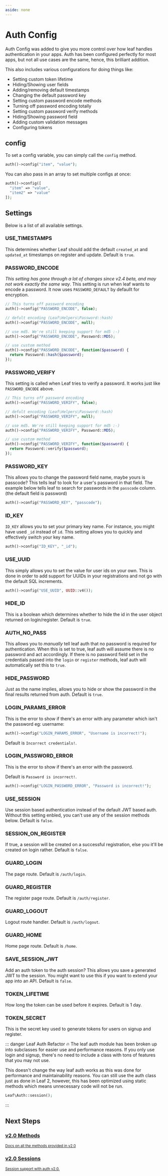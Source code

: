 ```yaml
---
aside: none
---
```


# Auth Config

Auth Config was added to give you more control over how leaf handles authentication in your apps. Auth has been configured perfectly for most apps, but not all use cases are the same, hence, this brilliant addition.

This also includes various configurations for doing things like:

- Setting custom token lifetime
- Hiding/Showing user fields
- Adding/removing default timestamps
- Changing the default password key
- Setting custom password encode methods
- Turning off password encoding totally
- Setting custom password verify methods
- Hiding/Showing password field
- Adding custom validation messages
- Configuring tokens

## config

To set a config variable, you can simply call the `config` method.

```php
auth()->config("item", "value");
```

You can also pass in an array to set multiple configs at once:

```php
auth()->config([
  "item" => "value",
  "item2" => "value"
]);
```

## Settings

Below is a list of all available settings.

### USE_TIMESTAMPS

This determines whether Leaf should add the default `created_at` and `updated_at` timestamps on register and update. Default is `true`.

### PASSWORD_ENCODE

*This setting has gone through a lot of changes since v2.4 beta, and may not work exactly the same way*. This setting is run when leaf wants to encode a password. It now uses `PASSWORD_DEFAULT` by defaullt for encryption.

```php
// This turns off password encoding
auth()->config("PASSWORD_ENCODE", false);

// defult encoding (Leaf\Helpers\Password::hash)
auth()->config("PASSWORD_ENCODE", null);

// use md5. We're still keeping support for md5 :-)
auth()->config("PASSWORD_ENCODE", Password::MD5);

// use custom method
auth()->config("PASSWORD_ENCODE", function($password) {
  return Password::hash($password);
});
```

### PASSWORD_VERIFY

This setting is called when Leaf tries to verify a password. It works just like `PASSWORD_ENCODE` above.

```php
// This turns off password encoding
auth()->config("PASSWORD_VERIFY", false);

// defult encoding (Leaf\Helpers\Password::hash)
auth()->config("PASSWORD_VERIFY", null);

// use md5. We're still keeping support for md5 :-)
auth()->config("PASSWORD_VERIFY", Password::MD5);

// use custom method
auth()->config("PASSWORD_VERIFY", function($password) {
  return Password::verify($password);
});
```

### PASSWORD_KEY

This allows you to change the password field name, maybe yours is passcode? This tells leaf to look for a user's password in that field. The example below tells leaf to search for passwords in the `passcode` column. (the default field is password)

```php
auth()->config("PASSWORD_KEY", "passcode");
```

### ID_KEY

`ID_KEY` allows you to set your primary key name. For instance, you might have used `_id` instead of `id`. This setting allows you to quickly and effectively switch your key name.

```php
auth()->config("ID_KEY", "_id");
```

### USE_UUID

This simply allows you to set the value for user ids on your own. This is done in order to add support for UUIDs in your registrations and not go with the default SQL increments.

```php
auth()->config("USE_UUID", UUID::v4());
```

### HIDE_ID

This is a boolean which determines whether to hide the id in the user object returned on login/register. Default is `true`.

### AUTH_NO_PASS

This allows you to *manually* tell leaf auth that no password is required for authentication. When this is set to true, leaf auth will assume there is no password and act accordingly. If there is no password field set in the credentials passed into the `login` or `register` methods, leaf auth will automatically set this to `true`.

### HIDE_PASSWORD

Just as the name implies, allows you to hide or show the password in the final results returned from auth. Default is `true`.

### LOGIN_PARAMS_ERROR

This is the error to show if there's an error with any parameter which isn't the password eg: username:

```php
auth()->config("LOGIN_PARAMS_ERROR", "Username is incorrect!");
```

Default is `Incorrect credentials!`.

### LOGIN_PASSWORD_ERROR

This is the error to show if there's an error with the password.

Default is `Password is incorrect!`.

```php
auth()->config("LOGIN_PASSWORD_ERROR", "Password is incorrect!");
```

### USE_SESSION

Use session based authentication instead of the default JWT based auth. Without this setting enbled, you can't use any of the session methods below. Default is `false`.

### SESSION_ON_REGISTER

If true, a session will be created on a successful registration, else you it'll be created on login rather. Default is `false`.

### GUARD_LOGIN

The page route. Default is `/auth/login`.

### GUARD_REGISTER

The register page route. Default is `/auth/register`.

### GUARD_LOGOUT

Logout route handler. Default is `/auth/logout`.

### GUARD_HOME

Home page route. Default is `/home`.

### SAVE_SESSION_JWT

Add an auth token to the auth session? This allows you save a generated JWT to the session. You might want to use this if you want to extend your app into an API. Default is `false`.

### TOKEN_LIFETIME

How long the token can be used before it expires. Default is 1 day.

### TOKEN_SECRET

This is the secret key used to generate tokens for users on signup and register.

::: danger Leaf Auth Refactor 🔥
The leaf auth module has been broken up into subclasses for easier use and performance reasons. If you only use login and signup, there's no need to include a class with tons of features that you may not use.

This doesn't change the way leaf auth works as this was done for performance and maintainability reasons. You can still use the auth class just as done in Leaf 2, however, this has been optimized using static methods which means unnecessary code will not be run.

```php
Leaf\Auth::session();
```

:::

<!-- ## Next Steps

<div class="vt-box-container next-steps">
  <a class="vt-box h:_10 w:50" href="/modules/db/v/2/builder">
    <h3 class="next-steps-link mb:_1">Continue the Guide</h3>
    <small class="next-steps-caption">Learn how to build queries with Leaf Db's developer friendly syntax.</small>
  </a>
  <a class="vt-box ml:_1" href="/modules/db/v/2/new" target="_blank">
    <h3 class="next-steps-link">Follow the Tutorial</h3>
    <small class="next-steps-caption">For those who prefer learning things hands-on. Let's build something real!</small>
  </a>
  <a class="vt-box w:50 ml:_1" href="/modules/db/v/2/new">
    <h3 class="next-steps-link">What's new in v2</h3>
    <small class="next-steps-caption">Check out all the changes in this new version of leaf db.</small>
  </a>
</div> -->

## Next Steps

<div class="vt-box-container next-steps">
  <a class="vt-box w:100" href="/modules/auth/v/2/methods">
    <h3 class="next-steps-link">v2.0 Methods</h3>
    <small class="next-steps-caption">Docs on all the methods provided in v2.0</small>
  </a>
  <a class="vt-box w:100 ml-md-up:_1" href="/modules/auth/v/2/session">
    <h3 class="next-steps-link">v2.0 Sessions</h3>
    <small class="next-steps-caption">Session support with auth v2.0.</small>
  </a>
</div>
